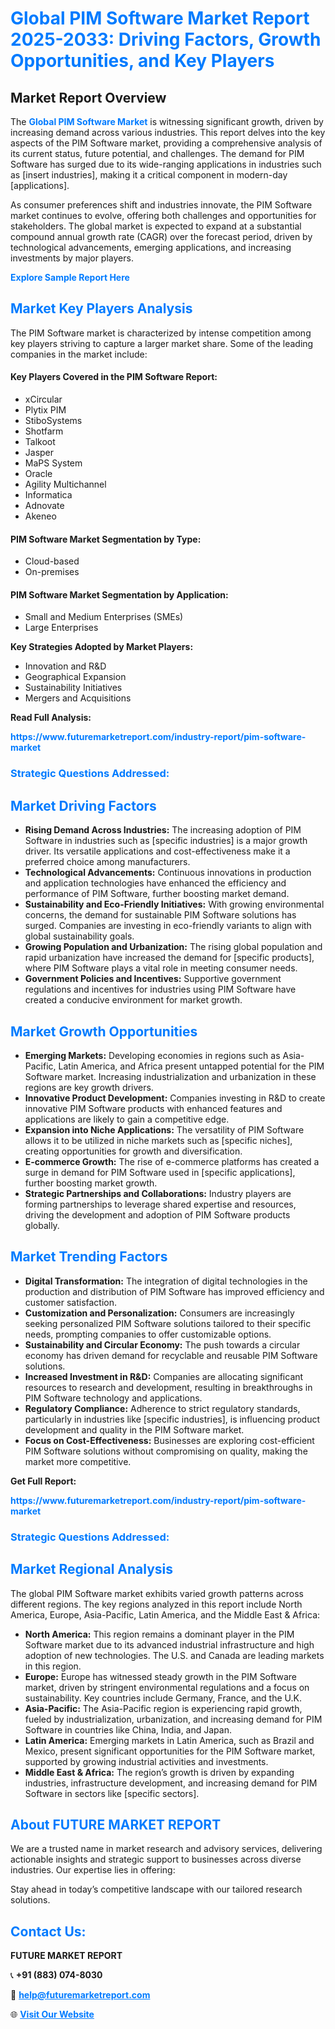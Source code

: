 <h1 style="color: #007BFF;">Global PIM Software Market Report 2025-2033: Driving Factors, Growth Opportunities, and Key Players</h1>

<section id="overview">
<h2>Market Report Overview</h2>
<p>The <a href="https://www.futuremarketreport.com/industry-report/pim-software-market" style="color: #007BFF; text-decoration: none;"><strong>Global PIM Software Market</strong></a> is witnessing significant growth, driven by increasing demand across various industries. This report delves into the key aspects of the PIM Software market, providing a comprehensive analysis of its current status, future potential, and challenges. The demand for PIM Software has surged due to its wide-ranging applications in industries such as [insert industries], making it a critical component in modern-day [applications].</p>
<p>As consumer preferences shift and industries innovate, the PIM Software market continues to evolve, offering both challenges and opportunities for stakeholders. The global market is expected to expand at a substantial compound annual growth rate (CAGR) over the forecast period, driven by technological advancements, emerging applications, and increasing investments by major players.</p>
</section>

<section id="overview">
<p><a href="https://www.futuremarketreport.com/request-sample/reportId=104781" style="color: #007BFF; text-decoration: none;"><strong>Explore Sample Report Here</strong></a></p>
</section>

<section id="key-players">
<h2 style="color: #007BFF;">Market Key Players Analysis</h2>
<p>The PIM Software market is characterized by intense competition among key players striving to capture a larger market share. Some of the leading companies in the market include:</p>
<h4>Key Players Covered in the PIM Software Report:</h4>
<ul><li>xCircular</li><li>Plytix PIM</li><li>StiboSystems</li><li>Shotfarm</li><li>Talkoot</li><li>Jasper</li><li>MaPS System</li><li>Oracle</li><li>Agility Multichannel</li><li>Informatica</li><li>Adnovate</li><li>Akeneo</li></ul>
<h4>PIM Software Market Segmentation by Type:</h4>
<ul><li>Cloud-based</li><li>On-premises</li></ul>

<h4>PIM Software Market Segmentation by Application:</h4>
<ul><li>Small and Medium Enterprises (SMEs)</li><li>Large Enterprises</li></ul>
<p><strong>Key Strategies Adopted by Market Players:</strong></p>
<ul>
<li>Innovation and R&D</li>
<li>Geographical Expansion</li>
<li>Sustainability Initiatives</li>
<li>Mergers and Acquisitions</li>
</ul>
</section>

<section>
<p><strong>Read Full Analysis: </strong></p><a href="https://www.futuremarketreport.com/industry-report/pim-software-market" style="color: #007BFF; text-decoration: none;"><strong>https://www.futuremarketreport.com/industry-report/pim-software-market</strong></a>
<h3 style="color: #007BFF;">Strategic Questions Addressed:</h3>
</section>

<section id="driving-factors">
<h2 style="color: #007BFF;">Market Driving Factors</h2>
<ul>
<li><strong>Rising Demand Across Industries:</strong> The increasing adoption of PIM Software in industries such as [specific industries] is a major growth driver. Its versatile applications and cost-effectiveness make it a preferred choice among manufacturers.</li>
<li><strong>Technological Advancements:</strong> Continuous innovations in production and application technologies have enhanced the efficiency and performance of PIM Software, further boosting market demand.</li>
<li><strong>Sustainability and Eco-Friendly Initiatives:</strong> With growing environmental concerns, the demand for sustainable PIM Software solutions has surged. Companies are investing in eco-friendly variants to align with global sustainability goals.</li>
<li><strong>Growing Population and Urbanization:</strong> The rising global population and rapid urbanization have increased the demand for [specific products], where PIM Software plays a vital role in meeting consumer needs.</li>
<li><strong>Government Policies and Incentives:</strong> Supportive government regulations and incentives for industries using PIM Software have created a conducive environment for market growth.</li>
</ul>
</section>

<section id="growth-opportunities">
<h2 style="color: #007BFF;">Market Growth Opportunities</h2>
<ul>
<li><strong>Emerging Markets:</strong> Developing economies in regions such as Asia-Pacific, Latin America, and Africa present untapped potential for the PIM Software market. Increasing industrialization and urbanization in these regions are key growth drivers.</li>
<li><strong>Innovative Product Development:</strong> Companies investing in R&D to create innovative PIM Software products with enhanced features and applications are likely to gain a competitive edge.</li>
<li><strong>Expansion into Niche Applications:</strong> The versatility of PIM Software allows it to be utilized in niche markets such as [specific niches], creating opportunities for growth and diversification.</li>
<li><strong>E-commerce Growth:</strong> The rise of e-commerce platforms has created a surge in demand for PIM Software used in [specific applications], further boosting market growth.</li>
<li><strong>Strategic Partnerships and Collaborations:</strong> Industry players are forming partnerships to leverage shared expertise and resources, driving the development and adoption of PIM Software products globally.</li>
</ul>
</section>

<section id="trending-factors">
<h2 style="color: #007BFF;">Market Trending Factors</h2>
<ul>
<li><strong>Digital Transformation:</strong> The integration of digital technologies in the production and distribution of PIM Software has improved efficiency and customer satisfaction.</li>
<li><strong>Customization and Personalization:</strong> Consumers are increasingly seeking personalized PIM Software solutions tailored to their specific needs, prompting companies to offer customizable options.</li>
<li><strong>Sustainability and Circular Economy:</strong> The push towards a circular economy has driven demand for recyclable and reusable PIM Software solutions.</li>
<li><strong>Increased Investment in R&D:</strong> Companies are allocating significant resources to research and development, resulting in breakthroughs in PIM Software technology and applications.</li>
<li><strong>Regulatory Compliance:</strong> Adherence to strict regulatory standards, particularly in industries like [specific industries], is influencing product development and quality in the PIM Software market.</li>
<li><strong>Focus on Cost-Effectiveness:</strong> Businesses are exploring cost-efficient PIM Software solutions without compromising on quality, making the market more competitive.</li>
</ul>
</section>

<section>
<p><strong>Get Full Report: </strong></p><a href="https://www.futuremarketreport.com/industry-report/pim-software-market" style="color: #007BFF; text-decoration: none;"><strong>https://www.futuremarketreport.com/industry-report/pim-software-market</strong></a>
<h3 style="color: #007BFF;">Strategic Questions Addressed:</h3>
</section>


<section id="regional-analysis">
<h2 style="color: #007BFF;">Market Regional Analysis</h2>
<p>The global PIM Software market exhibits varied growth patterns across different regions. The key regions analyzed in this report include North America, Europe, Asia-Pacific, Latin America, and the Middle East & Africa:</p>
<ul>
<li><strong>North America:</strong> This region remains a dominant player in the PIM Software market due to its advanced industrial infrastructure and high adoption of new technologies. The U.S. and Canada are leading markets in this region.</li>
<li><strong>Europe:</strong> Europe has witnessed steady growth in the PIM Software market, driven by stringent environmental regulations and a focus on sustainability. Key countries include Germany, France, and the U.K.</li>
<li><strong>Asia-Pacific:</strong> The Asia-Pacific region is experiencing rapid growth, fueled by industrialization, urbanization, and increasing demand for PIM Software in countries like China, India, and Japan.</li>
<li><strong>Latin America:</strong> Emerging markets in Latin America, such as Brazil and Mexico, present significant opportunities for the PIM Software market, supported by growing industrial activities and investments.</li>
<li><strong>Middle East & Africa:</strong> The region’s growth is driven by expanding industries, infrastructure development, and increasing demand for PIM Software in sectors like [specific sectors].</li>
</ul>
</section>

<footer>
<h2 style="color: #007BFF;">About FUTURE MARKET REPORT</h2>
<p>We are a trusted name in market research and advisory services, delivering actionable insights and strategic support to businesses across diverse industries. Our expertise lies in offering:</p>

<p>Stay ahead in today’s competitive landscape with our tailored research solutions.</p>

<h2 style="color: #007BFF;">Contact Us:</h2>
<p><strong>FUTURE MARKET REPORT</strong></p>
<p>📞 <strong>+91 (883) 074-8030</strong></p>
<p>📧 <strong><a href="mailto:help@futuremarketreport.com" style="color: #007BFF;">help@futuremarketreport.com</a></strong></p>
<p>🌐 <strong><a href="https://www.futuremarketreport.com/" style="color: #007BFF;">Visit Our Website</a></strong></p>
</footer>